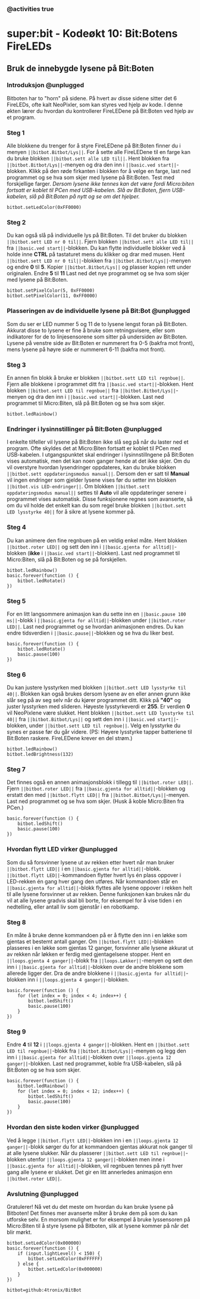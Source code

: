 ### @activities true

# super:bit - Kodeøkt 10: Bit:Botens FireLEDs
## Bruk de innebygde lysene på Bit:Boten
### Introduksjon @unplugged

Bitboten har to "horn" på sidene.
På hvert av disse sidene sitter det 6 FireLEDs, ofte kalt NeoPixler, som kan styres ved hjelp av kode.
I denne økten lærer du hvordan du kontrollerer FireLEDene på Bit:Boten ved hjelp av et program.

### Steg 1

Alle blokkene du trenger for å styre FireLEDene på Bit:Boten finner du i menyen ``||bitbot.Bitbot/Lys||``.
For å sette alle FireLEDene til en farge kan du bruke blokken ``||bitbot.sett alle LED til||``.
Hent blokken fra ``||bitbot.Bitbot/Lys||``-menyen og dra den inn i ``||basic.ved start||``-blokken.
Klikk på den røde firkanten i blokken for å velge en farge, last ned programmet og se hva som skjer med lysene på Bit:Boten.
Test med forskjellige farger.
*Dersom lysene ikke tennes kan det være fordi Micro:biten fortsatt er koblet til PCen med USB-kabelen.
Slå av Bit:Boten, fjern USB-kabelen, slå på Bit:Boten på nytt og se om det hjelper.*


```blocks
bitbot.setLedColor(0xFF0000)
```

### Steg 2

Du kan også slå på individuelle lys på Bit:Boten.
Til det bruker du blokken ``||bitbot.sett LED nr 0 til||``.
Fjern blokken ``||bitbot.sett alle LED til||`` fra ``||basic.ved start||``-blokken.
Du kan flytte individuelle blokker ved å holde inne **CTRL** på tastaturet mens du klikker og drar med musen.
Hent ``||bitbot.sett LED nr 0 til||``-blokken fra ``||bitbot.Bitbot/Lys||``-menyen og endre **0** til **5**.
Kopier ``||bitbot.Bitbot/Lys||`` og plasser kopien rett under originalen.
Endre **5** til **11**
Last ned det nye programmet og se hva som skjer med lysene på Bit:Boten.

```blocks
bitbot.setPixelColor(5, 0xFF0000)
bitbot.setPixelColor(11, 0xFF0000)
```

### Plasseringen av de individuelle lysene på Bit:Bot @unplugged

Som du ser er LED nummer 5 og 11 de to lysene lengst foran på Bit:Boten.
Akkurat disse to lysene er fine å bruke som retningsvisere, eller som indikatorer for de to linjesensorene som sitter på undersiden av Bit:Boten.
Lysene på venstre side av Bit:Boten er nummerert fra 0-5 (bakfra mot front), mens lysene på høyre side er nummerert 6-11 (bakfra mot front).

### Steg 3

En annen fin blokk å bruke er blokken ``||bitbot.sett LED til regnbue||``.
Fjern alle blokkene i programmet ditt fra ``||basic.ved start||``-blokken.
Hent blokken ``||bitbot.sett LED til regnbue||`` fra ``||bitbot.Bitbot/Lys||``-menyen og dra den inn i ``||basic.ved start||``-blokken.
Last ned programmet til Micro:Biten, slå på Bit:Boten og se hva som skjer.

```blocks
bitbot.ledRainbow()
```

### Endringer i lysinnstillinger på Bit:Boten @unplugged

I enkelte tilfeller vil lysene på Bit:Boten ikke slå seg på når du laster ned et program.
Ofte skyldes det at Micro:Biten fortsatt er koblet til PCen med USB-kabelen.
I utgangspunktet skal endringer i lysinnstillngene på Bit:Boten vises automatisk, men det kan noen ganger hende at det ikke skjer.
Om du vil overstyre hvordan lysendringer oppdateres, kan du bruke blokken ``||bitbot.sett oppdateringsmodus manual||``.
Dersom den er satt til **Manual** vil ingen endringer som gjelder lysene vises før du setter inn blokken ``||bitbot.vis LED-endringer||``.
Om blokken ``||bitbot.sett oppdateringsmodus manual||`` settes til **Auto** vil alle oppdateringer senere i programmet vises automatisk.
Disse funksjonene regnes som avanserte, så om du vil holde det enkelt kan du som regel bruke blokken ``||bitbot.sett LED lysstyrke 40||`` for å sikre at lysene kommer på.

### Steg 4

Du kan animere den fine regnbuen på en veldig enkel måte.
Hent blokken ``||bitbot.roter LED||`` og sett den inn i ``||basic.gjenta for alltid||``-blokken (**ikke** i ``||basic.ved start||``-blokken).
Last ned programmet til Micro:Biten, slå på Bit:Boten og se på forskjellen.

```blocks
bitbot.ledRainbow()
basic.forever(function () {
    bitbot.ledRotate()
})
```

### Steg 5

For en litt langsommere animasjon kan du sette inn en ``||basic.pause 100 ms||``-blokk i ``||basic.gjenta for alltid||``-blokken under ``||bitbot.roter LED||``.
Last ned programmet og se hvordan animasjonen endres. Du kan endre tidsverdien i ``||basic.pause||``-blokken og se hva du liker best.

```blocks
basic.forever(function () {
    bitbot.ledRotate()
    basic.pause(100)
})
```

### Steg 6

Du kan justere lysstyrken med blokken ``||bitbot.sett LED lysstyrke til 40||``.
Blokken kan også brukes dersom lysene av en eller annen grunn ikke slår seg på av seg selv når du kjører programmet ditt.
Klikk på **"40"** og juster lysstyrken med slideren.
Høyeste lysstyrkeverdi er **255**.
Er verdien **0** vil NeoPixlene være slukket.
Hent blokken ``||bitbot.sett LED lysstyrke til 40||`` fra ``||bitbot.Bitbot/Lys||`` og sett den inn i ``||basic.ved start||``-blokken, under ``||bitbot.sett LED til regnbue||``.
Velg en lysstyrke du synes er passe før du går videre.
(PS: Høyere lysstyrke tapper batteriene til Bit:Boten raskere. FireLEDene krever en del strøm.)

```blocks
bitbot.ledRainbow()
bitbot.ledBrightness(132)
```

### Steg 7

Det finnes også en annen animasjonsblokk i tillegg til ``||bitbot.roter LED||``.
Fjern ``||bitbot.roter LED||`` fra ``||basic.gjenta for alltid||``-blokken og erstatt den med ``||bitbot.flytt LED||`` fra ``||bitbot.Bitbot/Lys||``-menyen.
Last ned programmet og se hva som skjer. (Husk å koble Micro:Biten fra PCen.)

```blocks
basic.forever(function () {
    bitbot.ledShift()
    basic.pause(100)
})
```

### Hvordan flytt LED virker @unplugged

Som du så forsvinner lysene ut av rekken etter hvert når man bruker ``||bitbot.flytt LED||`` i en ``||basic.gjenta for alltid||``-blokk.
``||bitbot.flytt LED||``-kommandoen flytter hvert lys én plass oppover i LED-rekken én gang hver gang den utføres.
Når kommandoen står en ``||basic.gjenta for alltid||``-blokk flyttes alle lysene oppover i rekken helt til alle lysene forsvinner ut av rekken.
Denne funksjonen kan brukes når du vil at alle lysene gradvis skal bli borte, for eksempel for å vise tiden i en nedtelling, eller antall liv som gjenstår i en robotkamp.

### Steg 8

En måte å bruke denne kommandoen på er å flytte den inn i en løkke som gjentas et bestemt antall ganger.
Om ``||bitbot.flytt LED||``-blokken plasseres i en løkke som gjentas 12 ganger, forsvinner alle lysene akkurat ut av rekken når løkken er ferdig med gjentagelsene stopper.
Hent en ``||loops.gjenta 4 ganger||``-blokk fra ``||loops.Løkker||``-menyen og sett den inn i ``||basic.gjenta for alltid||``-blokken over de andre blokkene som allerede ligger der.
Dra de andre blokkene i ``||basic.gjenta for alltid||``-blokken inn i ``||loops.gjenta 4 ganger||``-blokken.

```blocks
basic.forever(function () {
    for (let index = 0; index < 4; index++) {
        bitbot.ledShift()
        basic.pause(100)
    }
})
```

### Steg 9

Endre **4** til **12** i ``||loops.gjenta 4 ganger||``-blokken.
Hent en ``||bitbot.sett LED til regnbue||``-blokk fra ``||bitbot.Bitbot/Lys||``-menyen og legg den inn i ``||basic.gjenta for alltid||``-blokken over ``||loops.gjenta 12 ganger||``-blokken.
Last ned programmet, koble fra USB-kabelen, slå på Bit:Boten og se hva som skjer.

```blocks
basic.forever(function () {
    bitbot.ledRainbow()
    for (let index = 0; index < 12; index++) {
        bitbot.ledShift()
        basic.pause(100)
    }
})
```

### Hvordan den siste koden virker @unplugged

Ved å legge ``||bitbot.flytt LED||``-blokken inn i en ``||loops.gjenta 12 ganger||``-blokk sørger du for at kommandoen gjentas akkurat nok ganger til at alle lysene slukker.
Når du plasserer ``||bitbot.sett LED til regnbue||``-blokken utenfor ``||loops.gjenta 12 ganger||``-blokken men inne i ``||basic.gjenta for alltid||``-blokken, vil regnbuen tennes på nytt hver gang alle lysene er slukket. 
Det gir en litt annerledes animasjon enn ``||bitbot.roter LED||``.

### Avslutning @unplugged

Gratulerer! Nå vet du det meste om hvordan du kan bruke lysene på Bitboten!
Det finnes mer avanserte måter å bruke dem på som du kan utforske selv.
En morsom mulighet er for eksempel å bruke lyssensoren på Micro:Biten til å styre lysene på Bitboten, slik at lysene kommer på når det blir mørkt.

```blocks
bitbot.setLedColor(0x000000)
basic.forever(function () {
    if (input.lightLevel() < 150) {
        bitbot.setLedColor(0xFFFFFF)
    } else {
        bitbot.setLedColor(0x000000)
    }
})
```


```package
bitbot=github:4tronix/BitBot
```

<script src="https://makecode.com/gh-pages-embed.js"></script><script>makeCodeRender("{{ site.makecode.home_url }}", "{{ site.github.owner_name }}/{{ site.github.repository_name }}");</script>
